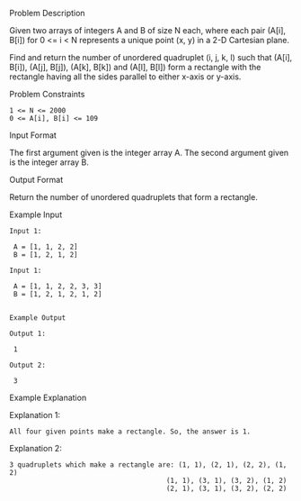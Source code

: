 Problem Description

Given two arrays of integers A and B of size N each, where each pair (A[i], B[i]) for 0 <= i < N represents a unique point (x, y) in a 2-D Cartesian plane.

Find and return the number of unordered quadruplet (i, j, k, l) such that (A[i], B[i]), (A[j], B[j]), (A[k], B[k]) and (A[l], B[l]) form a rectangle with the rectangle having all the sides parallel to either x-axis or y-axis.



Problem Constraints
    
    1 <= N <= 2000
    0 <= A[i], B[i] <= 109



Input Format

The first argument given is the integer array A.
The second argument given is the integer array B.



Output Format

Return the number of unordered quadruplets that form a rectangle.



Example Input
    
    Input 1:
    
     A = [1, 1, 2, 2]
     B = [1, 2, 1, 2]
    
    Input 1:
    
     A = [1, 1, 2, 2, 3, 3]
     B = [1, 2, 1, 2, 1, 2]

    
    Example Output
    
    Output 1:
    
     1
    
    Output 2:
    
     3


Example Explanation

Explanation 1:

    All four given points make a rectangle. So, the answer is 1.

Explanation 2:

    3 quadruplets which make a rectangle are: (1, 1), (2, 1), (2, 2), (1, 2)
                                           (1, 1), (3, 1), (3, 2), (1, 2)
                                           (2, 1), (3, 1), (3, 2), (2, 2)
 
